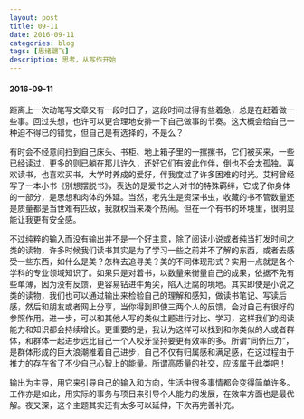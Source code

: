 ```yaml
---
layout: post
title: 09-11
date: 2016-09-11
categories: blog
tags: [思绪翩飞]
description: 思考，从写作开始
---
```


#### 2016-09-11

距离上一次动笔写文章又有一段时日了，这段时间过得有些着急，总是在赶着做一些事。回过头想，也许可以更合理地安排一下自己做事的节奏。这大概会给自己一种迫不得已的错觉，但自己是有选择的，不是么？

有时会不经意间扫到自己床头、书柜、地上箱子里的一摞摞书，它们被买来，一些已经读过，更多的则已躺在那儿许久，还好它们有彼此作伴，倒也不会太孤独。喜欢读书，也喜欢买书，大学时养成的爱好，伴我度过了许多困难的时光。艾柯曾经写了一本小书《别想摆脱书》，表达的是爱书之人对书的特殊羁绊，它成了你身体的一部分，是思想和肉体的外延。当然，老先生是资深书虫，收藏的书不管数量还是质量都是当世难有匹敌，我就权当来凑个热闹。但在一个有书的环境里，很明显能让我更有安全感。

不过纯粹的输入而没有输出并不是一个好主意，除了阅读小说或者纯当打发时间之类的读物，许多时候我们读书其实是为了学习一些之前并不了解的东西，或者去感受一些东西，如什么是美？怎样去追寻美？美的不同体现形式？实用一点就是各个学科的专业领域知识了。如果只是对着书，以数量来衡量自己的成果，依据不免有些单薄，因为没有反馈，更容易钻进牛角尖，陷入迂腐的境地。其实即使是小说之类的读物，我们也可以通过输出来检验自己的理解和感知，做读书笔记、写读后感，然后和朋友或者网上分享，当你得到即使三两个人的反馈，会对自己有很好的参照作用。进一步，可以和其他人写的类似主题进行对比、学习，这样我们的阅读能力和知识都会持续增长。更重要的是，我认为这样可以找到和你类似的人或者群体，和群体一起进步远比自己一个人咬牙坚持要更有效率的多。所谓“同侪压力”，是群体形成的巨大浪潮推着自己进步，自己不仅有归属感和满足感，在这过程由于推力的存在省了不少自己心智上的能量。所谓高质量的社交，应该属于此类吧！

输出为主导，用它来引导自己的输入和方向，生活中很多事情都会变得简单许多。工作亦是如此，用实际的事务与项目来引导个人能力的发展，在效率方面也是最优解。夜又深，这个主题其实还有太多可以延伸，下次再完善补充。
